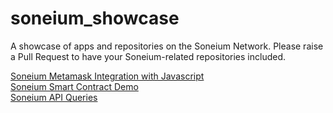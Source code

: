 # soneium_showcase
A showcase of apps and repositories on the Soneium Network. Please raise a Pull Request to have your Soneium-related repositories included.

[Soneium Metamask Integration with Javascript](https://github.com/harshnambiar/soneium_connect)    
[Soneium Smart Contract Demo](https://github.com/anyela-sweden/Soneium)    
[Soneium API Queries](https://github.com/darksunlabs/soneium_query)  
